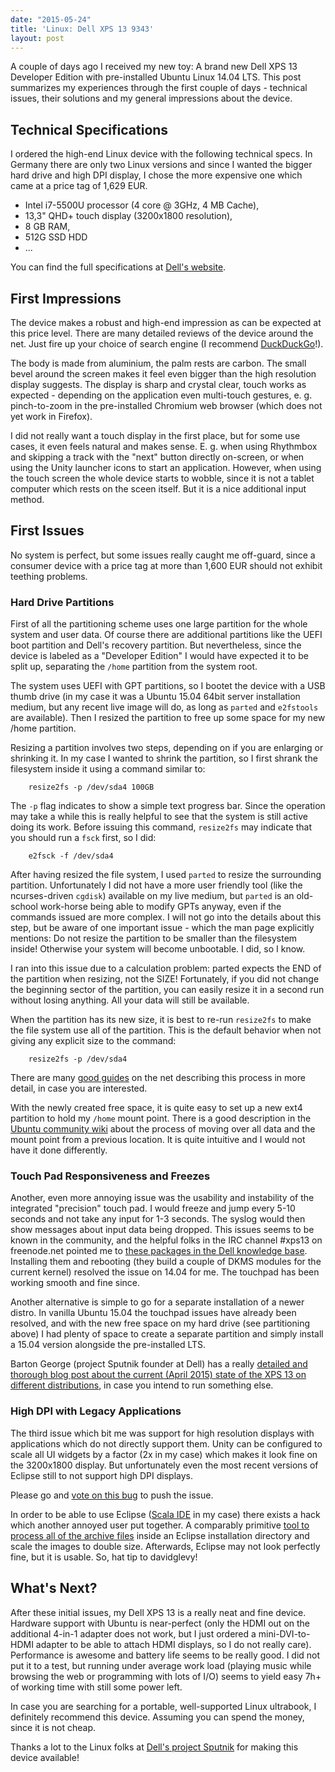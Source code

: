```yaml
---
date: "2015-05-24"
title: 'Linux: Dell XPS 13 9343'
layout: post
---
```


A couple of days ago I received my new toy: A brand new Dell XPS 13 Developer Edition with pre-installed Ubuntu Linux 14.04 LTS. This post summarizes my experiences through the first couple of days - technical issues, their solutions and my general impressions about the device.

<!--more-->

## Technical Specifications

I ordered the high-end Linux device with the following technical specs. In Germany there are only two Linux versions and since I wanted the bigger hard drive and high DPI display, I chose the more expensive one which came at a price tag of 1,629 EUR.

* Intel i7-5500U processor (4 core @ 3GHz, 4 MB Cache), 
* 13,3" QHD+ touch display (3200x1800 resolution), 
* 8 GB RAM, 
* 512G SSD HDD
* ...

You can find the full specifications at [Dell's website](http://www.dell.com/de/p/xps-13-9343-laptop/pd?oc=cnx4311&model_id=xps-13-9343-laptop).

## First Impressions

The device makes a robust and high-end impression as can be expected at this price level. There are many detailed reviews of the device around the net. Just fire up your choice of search engine (I recommend [DuckDuckGo](https://duckduckgo.com/?q=+dell+xps+13+review)!).

The body is made from aluminium, the palm rests are carbon. The small bevel around the screen makes it feel even bigger than the high resolution display suggests. The display is sharp and crystal clear, touch works as expected - depending on the application even multi-touch gestures, e. g. pinch-to-zoom in the pre-installed Chromium web browser (which does not yet work in Firefox).

I did not really want a touch display in the first place, but for some use cases, it even feels natural and makes sense. E. g. when using Rhythmbox and skipping a track with the "next" button directly on-screen, or when using the Unity launcher icons to start an application. However, when using the touch screen the whole device starts to wobble, since it is not a tablet computer which rests on the sceen itself. But it is a nice additional input method.

## First Issues

No system is perfect, but some issues really caught me off-guard, since a consumer device with a price tag at more than 1,600 EUR should not exhibit teething problems.

### Hard Drive Partitions

First of all the partitioning scheme uses one large partition for the whole system and user data. Of course there are additional partitions like the UEFI boot partition and Dell's recovery partition. But nevertheless, since the device is labeled as a "Developer Edition" I would have expected it to be split up, separating the `/home` partition from the system root.

The system uses UEFI with GPT partitions, so I bootet the device with a USB thumb drive (in my case it was a Ubuntu 15.04 64bit server installation medium, but any recent live image will do, as long as `parted` and `e2fstools` are available). Then I resized the partition to free up some space for my new /home partition.

Resizing a partition involves two steps, depending on if you are enlarging or shrinking it. In my case I wanted to shrink the partition, so I first shrank the filesystem inside it using a command similar to:

        resize2fs -p /dev/sda4 100GB

The `-p` flag indicates to show a simple text progress bar. Since the operation may take a while this is really helpful to see that the system is still active doing its work. Before issuing this command, `resize2fs` may indicate that you should run a `fsck` first, so I did:

        e2fsck -f /dev/sda4

After having resized the file system, I used `parted` to resize the surrounding partition. Unfortunately I did not have a more user friendly tool (like the ncurses-driven `cgdisk`) available on my live medium, but `parted` is an old-school work-horse being able to modify GPTs anyway, even if the commands issued are more complex. I will not go into the details about this step, but be aware of one important issue - which the man page explicitly mentions: Do not resize the partition to be smaller than the filesystem inside! Otherwise your system will become unbootable. I did, so I know.

I ran into this issue due to a calculation problem: parted expects the END of the partition when resizing, not the SIZE! Fortunately, if you did not change the beginning sector of the partition, you can easily resize it in a second run without losing anything. All your data will still be available.

When the partition has its new size, it is best to re-run `resize2fs` to make the file system use all of the partition. This is the default behavior when not giving any explicit size to the command:

        resize2fs -p /dev/sda4

There are many [good guides](http://positon.org/resize-an-ext3-ext4-partition) on the net describing this process in more detail, in case you are interested.

With the newly created free space, it is quite easy to set up a new ext4 partition to hold my `/home` mount point. There is a good description in the [Ubuntu community wiki](https://help.ubuntu.com/community/Partitioning/Home/Moving) about the process of moving over all data and the mount point from a previous location. It is quite intuitive and I would not have it done differently.

### Touch Pad Responsiveness and Freezes

Another, even more annoying issue was the usability and instability of the integrated "precision" touch pad. I would freeze and jump every 5-10 seconds and not take any input for 1-3 seconds. The syslog would then show messages about input data being dropped. This issues seems to be known in the community, and the helpful folks in the IRC channel #xps13 on freenode.net pointed me to [these packages in the Dell knowledge base](http://www.dell.com/support/article/us/en/19/SLN297219/en). Installing them and rebooting (they build a couple of DKMS modules for the current kernel) resolved the issue on 14.04 for me. The touchpad has been working smooth and fine since.

Another alternative is simple to go for a separate installation of a newer distro. In vanilla Ubuntu 15.04 the touchpad issues have already been resolved, and with the new free space on my hard drive (see partitioning above) I had plenty of space to create a separate partition and simply install a 15.04 version alongside the pre-installed LTS.

Barton George (project Sputnik founder at Dell) has a really [detailed and thorough blog post about the current (April 2015) state of the XPS 13 on different distributions](http://bartongeorge.net/2015/04/09/4th-gen-dell-xps-13-developer-edition-available/), in case you intend to run something else.

### High DPI with Legacy Applications

The third issue which bit me was support for high resolution displays with applications which do not directly support them. Unity can be configured to scale all UI widgets by a factor (2x in my case) which makes it look fine on the 3200x1800 display. But unfortunately even the most recent versions of Eclipse still to not support high DPI displays.

Please go and [vote on this bug](https://bugs.eclipse.org/bugs/show_bug.cgi?id=382972) to push the issue.

In order to be able to use Eclipse ([Scala IDE](http://scala-ide.org/) in my case) there exists a hack which another annoyed user put together. A comparably primitive [tool to process all of the archive files](https://github.com/davidglevy/eclipse-icon-enlarger) inside an Eclipse installation directory and scale the images to double size. Afterwards, Eclipse may not look perfectly fine, but it is usable. So, hat tip to davidglevy!

## What's Next?

After these initial issues, my Dell XPS 13 is a really neat and fine device. Hardware support with Ubuntu is near-perfect (only the HDMI out on the additional 4-in-1 adapter does not work, but I just ordered a mini-DVI-to-HDMI adapter to be able to attach HDMI displays, so I do not really care). Performance is awesome and battery life seems to be really good. I did not put it to a test, but running under average work load (playing music while browsing the web or programming with lots of I/O) seems to yield easy 7h+ of working time with still some power left.

In case you are searching for a portable, well-supported Linux ultrabook, I definitely recommend this device. Assuming you can spend the money, since it is not cheap.

Thanks a lot to the Linux folks at [Dell's project Sputnik](http://www.dell.com/learn/us/en/555/campaigns/xps-linux-laptop) for making this device available!

